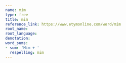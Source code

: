```yaml
---
name: mim
type: free
title: mim
reference_link: https://www.etymonline.com/word/mim
root_name: 
root_language: 
denotation: 
word_sums:
- sum: 'Mim + '
  respelling: mim
---
```

